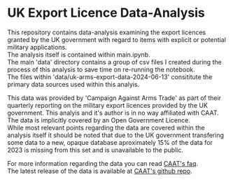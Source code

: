 # UK Export Licence Data-Analysis

This repository contains data-analysis examining the export licences granted by the UK government with regard to items with explicit or potential military applications.  
The analysis itself is contained within main.ipynb.  
The main 'data' directory contains a group of csv files I created during the process of this analysis to save time on re-running the notebook.  
The files within 'data/uk-arms-export-data-2024-06-13' consititute the primary data sources used within this analyis.
  
This data was provided by 'Campaign Against Arms Trade' as part of their quarterly reporting on the military export licences provided by the UK government. This analyis and it's author is in no way affiliated with CAAT. The data is implicitly covered by an Open Government Licence.  
While most relevant points regarding the data are covered within the analysis itself it should be noted that due to the UK government transfering some data to a new, opaque database aproximately 15% of the data for 2023 is missing from this set and is unavailable to the public.

For more information regarding the data you can read [CAAT's faq](https://caat.org.uk/data/exports-uk/faq).  
The latest release of the data is available at [CAAT's github repo](https://github.com/caatdata/uk-arms-export-data).